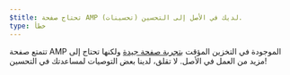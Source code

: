 ```yaml
---
$title: تحتاج صفحة AMP لديك في الأصل إلى التحسين (تحسينات).
type: خطأ
---
```


تتمتع صفحة AMP الموجودة في التخزين المؤقت [بتجربة صفحة جيدة](https://developers.google.com/search/docs/guides/page-experience?hl=ar) ولكنها تحتاج إلى مزيد من العمل في الأصل. لا تقلق، لدينا بعض التوصيات لمساعدتك في التحسين!

